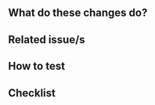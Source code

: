 <!-- Common title prefixes/annotations:

WIP: work in progress

Consider prefix your PR message with an emoticon
  🐛 bugfix
  ✨ new feature
  🔨 refactoring
  🏗️ maintenance
  📚 documentation

and append (⚠️ devops) if changes in devops configuration required before deploying

  SEE https://github.com/dannyfritz/commit-message-emoji
  SEE https://emojipedia.org
-->

## What do these changes do?

<!-- Explain REVIEWERS what is this PR about -->


## Related issue/s

<!-- Enumerate REVIEWERS other issues

e.g.

- #26 : node_ports should have retry policies when upload/download fails  (FIXED)
- ITISFoundation/osparc-issues#304: (Part 2) Prep2Go: creating features to support complex S4L scripts (IMPLEMENTED)

-->


## How to test

<!-- Give REVIEWERS some hits or code snippets on how could this be tested -->


## Checklist

<!-- This is YOUR section

Add here YOUR checklist/notes to guide and monitor the progress of the case!

e.g.

- [ ] Did you change any service's API? Then make sure to bundle document and upgrade version (``make openapi-specs``, ``git commit ...`` and then ``make version-*``)
- [ ] Unit tests for the changes exist
- [ ] Runs in the swarm
- [ ] Documentation reflects the changes
- [ ] New module? Add your github username to [.github/CODEOWNERS](.github/CODEOWNERS)
-->
